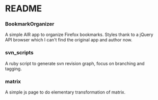 README
========

### BookmarkOrganizer
  A simple AIR app to organize Firefox bookmarks. Styles thank to a jQuery API browser which I can't find the original app and author now.

### svn_scripts
  A ruby script to generate svn revision graph, focus on branching and tagging.

### matrix
  A simple js page to do elementary transformation of matrix.